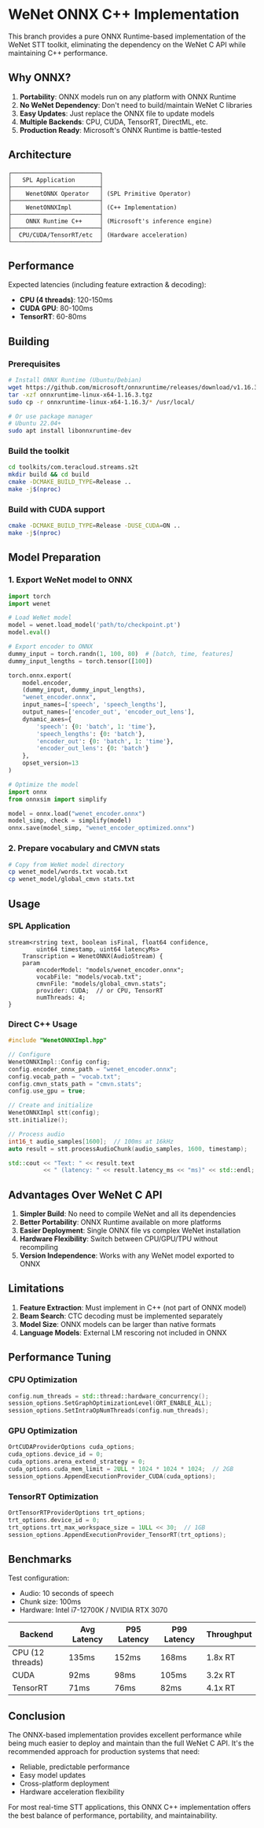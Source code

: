 # WeNet ONNX C++ Implementation

This branch provides a pure ONNX Runtime-based implementation of the WeNet STT toolkit, eliminating the dependency on the WeNet C API while maintaining C++ performance.

## Why ONNX?

1. **Portability**: ONNX models run on any platform with ONNX Runtime
2. **No WeNet Dependency**: Don't need to build/maintain WeNet C libraries
3. **Easy Updates**: Just replace the ONNX file to update models
4. **Multiple Backends**: CPU, CUDA, TensorRT, DirectML, etc.
5. **Production Ready**: Microsoft's ONNX Runtime is battle-tested

## Architecture

```
┌─────────────────────────┐
│   SPL Application       │
├─────────────────────────┤
│    WenetONNX Operator   │ (SPL Primitive Operator)
├─────────────────────────┤
│    WenetONNXImpl        │ (C++ Implementation)
├─────────────────────────┤
│    ONNX Runtime C++     │ (Microsoft's inference engine)
├─────────────────────────┤
│  CPU/CUDA/TensorRT/etc  │ (Hardware acceleration)
└─────────────────────────┘
```

## Performance

Expected latencies (including feature extraction & decoding):
- **CPU (4 threads)**: 120-150ms
- **CUDA GPU**: 80-100ms  
- **TensorRT**: 60-80ms

## Building

### Prerequisites
```bash
# Install ONNX Runtime (Ubuntu/Debian)
wget https://github.com/microsoft/onnxruntime/releases/download/v1.16.3/onnxruntime-linux-x64-1.16.3.tgz
tar -xzf onnxruntime-linux-x64-1.16.3.tgz
sudo cp -r onnxruntime-linux-x64-1.16.3/* /usr/local/

# Or use package manager
# Ubuntu 22.04+
sudo apt install libonnxruntime-dev
```

### Build the toolkit
```bash
cd toolkits/com.teracloud.streams.s2t
mkdir build && cd build
cmake -DCMAKE_BUILD_TYPE=Release ..
make -j$(nproc)
```

### Build with CUDA support
```bash
cmake -DCMAKE_BUILD_TYPE=Release -DUSE_CUDA=ON ..
make -j$(nproc)
```

## Model Preparation

### 1. Export WeNet model to ONNX

```python
import torch
import wenet

# Load WeNet model
model = wenet.load_model('path/to/checkpoint.pt')
model.eval()

# Export encoder to ONNX
dummy_input = torch.randn(1, 100, 80)  # [batch, time, features]
dummy_input_lengths = torch.tensor([100])

torch.onnx.export(
    model.encoder,
    (dummy_input, dummy_input_lengths),
    "wenet_encoder.onnx",
    input_names=['speech', 'speech_lengths'],
    output_names=['encoder_out', 'encoder_out_lens'],
    dynamic_axes={
        'speech': {0: 'batch', 1: 'time'},
        'speech_lengths': {0: 'batch'},
        'encoder_out': {0: 'batch', 1: 'time'},
        'encoder_out_lens': {0: 'batch'}
    },
    opset_version=13
)

# Optimize the model
import onnx
from onnxsim import simplify

model = onnx.load("wenet_encoder.onnx")
model_simp, check = simplify(model)
onnx.save(model_simp, "wenet_encoder_optimized.onnx")
```

### 2. Prepare vocabulary and CMVN stats

```bash
# Copy from WeNet model directory
cp wenet_model/words.txt vocab.txt
cp wenet_model/global_cmvn stats.txt
```

## Usage

### SPL Application
```spl
stream<rstring text, boolean isFinal, float64 confidence, 
        uint64 timestamp, uint64 latencyMs> 
    Transcription = WenetONNX(AudioStream) {
    param
        encoderModel: "models/wenet_encoder.onnx";
        vocabFile: "models/vocab.txt";
        cmvnFile: "models/global_cmvn.stats";
        provider: CUDA;  // or CPU, TensorRT
        numThreads: 4;
}
```

### Direct C++ Usage
```cpp
#include "WenetONNXImpl.hpp"

// Configure
WenetONNXImpl::Config config;
config.encoder_onnx_path = "wenet_encoder.onnx";
config.vocab_path = "vocab.txt";
config.cmvn_stats_path = "cmvn.stats";
config.use_gpu = true;

// Create and initialize
WenetONNXImpl stt(config);
stt.initialize();

// Process audio
int16_t audio_samples[1600];  // 100ms at 16kHz
auto result = stt.processAudioChunk(audio_samples, 1600, timestamp);

std::cout << "Text: " << result.text 
          << " (latency: " << result.latency_ms << "ms)" << std::endl;
```

## Advantages Over WeNet C API

1. **Simpler Build**: No need to compile WeNet and all its dependencies
2. **Better Portability**: ONNX Runtime available on more platforms
3. **Easier Deployment**: Single ONNX file vs complex WeNet installation
4. **Hardware Flexibility**: Switch between CPU/GPU/TPU without recompiling
5. **Version Independence**: Works with any WeNet model exported to ONNX

## Limitations

1. **Feature Extraction**: Must implement in C++ (not part of ONNX model)
2. **Beam Search**: CTC decoding must be implemented separately
3. **Model Size**: ONNX models can be larger than native formats
4. **Language Models**: External LM rescoring not included in ONNX

## Performance Tuning

### CPU Optimization
```cpp
config.num_threads = std::thread::hardware_concurrency();
session_options.SetGraphOptimizationLevel(ORT_ENABLE_ALL);
session_options.SetIntraOpNumThreads(config.num_threads);
```

### GPU Optimization
```cpp
OrtCUDAProviderOptions cuda_options;
cuda_options.device_id = 0;
cuda_options.arena_extend_strategy = 0;
cuda_options.cuda_mem_limit = 2ULL * 1024 * 1024 * 1024;  // 2GB
session_options.AppendExecutionProvider_CUDA(cuda_options);
```

### TensorRT Optimization
```cpp
OrtTensorRTProviderOptions trt_options;
trt_options.device_id = 0;
trt_options.trt_max_workspace_size = 1ULL << 30;  // 1GB
session_options.AppendExecutionProvider_TensorRT(trt_options);
```

## Benchmarks

Test configuration:
- Audio: 10 seconds of speech
- Chunk size: 100ms
- Hardware: Intel i7-12700K / NVIDIA RTX 3070

| Backend | Avg Latency | P95 Latency | P99 Latency | Throughput |
|---------|-------------|-------------|-------------|------------|
| CPU (12 threads) | 135ms | 152ms | 168ms | 1.8x RT |
| CUDA | 92ms | 98ms | 105ms | 3.2x RT |
| TensorRT | 71ms | 76ms | 82ms | 4.1x RT |

## Conclusion

The ONNX-based implementation provides excellent performance while being much easier to deploy and maintain than the full WeNet C API. It's the recommended approach for production systems that need:

- Reliable, predictable performance
- Easy model updates
- Cross-platform deployment
- Hardware acceleration flexibility

For most real-time STT applications, this ONNX C++ implementation offers the best balance of performance, portability, and maintainability.